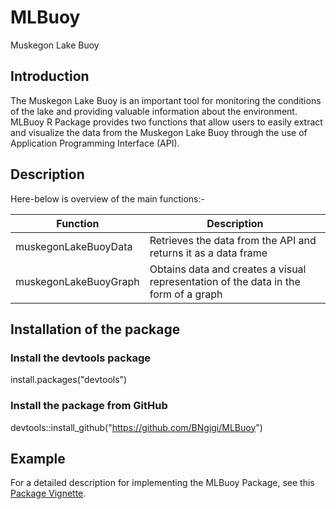 # MLBuoy

Muskegon Lake Buoy

## Introduction

The Muskegon Lake Buoy is an important tool for monitoring the conditions of the lake and providing valuable information about the environment. MLBuoy R Package provides two functions that allow users to easily extract and visualize the data from the Muskegon Lake Buoy through the use of Application Programming Interface (API).

## Description
Here-below is overview of the main functions:-

| Function | Description |
|----------|----------|
| muskegonLakeBuoyData | Retrieves the data from the API and returns it as a data frame |
| muskegonLakeBuoyGraph | Obtains data and creates a visual representation of the data in the form of a graph |

## Installation of the package

### Install the devtools package
install.packages("devtools")

### Install the package from GitHub
devtools::install_github("https://github.com/BNgigi/MLBuoy")

## Example

For a detailed description for implementing the MLBuoy Package, see this [Package Vignette](https://github.com/BNgigi/MLBuoy/blob/main/vignette/MLBuoy%20-%20Vignette.Rmd).
